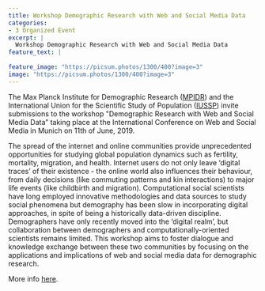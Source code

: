 ```yaml
---
title: Workshop Demographic Research with Web and Social Media Data
categories:
- 3 Organized Event
excerpt: |
  Workshop Demographic Research with Web and Social Media Data
feature_text: |
   
feature_image: "https://picsum.photos/1300/400?image=3"
image: "https://picsum.photos/1300/400?image=3"
---
```



The Max Planck Institute for Demographic Research ([MPIDR](https://www.demogr.mpg.de/en/default.htm)) and the International Union for the Scientific Study of Population ([IUSSP](https://iussp.org/en)) invite submissions to the workshop "Demographic Research with Web and Social Media Data” taking place at the International Conference on Web and Social Media in Munich on 11th of June, 2019.

The spread of the internet and online communities provide unprecedented opportunities for studying global population dynamics such as fertility, mortality, migration, and health. Internet users do not only leave ‘digital traces’ of their existence - the online world also influences their  behaviour, from daily decisions (like commuting patterns and kin interactions) to major life events (like childbirth and migration). Computational social scientists have long employed innovative methodologies and data sources to study social phenomena but demography has been slow in incorporating digital approaches, in spite of being a historically data-driven discipline. Demographers have only recently moved into the ‘digital realm’, but collaboration between demographers and computationally-oriented scientists remains limited. This workshop aims to foster dialogue and knowledge exchange between these two communities by focusing on the applications and implications of web and social media data for demographic research.

More info [here](https://iussp.org/en/workshop-demographic-research-web-and-social-media-data).
